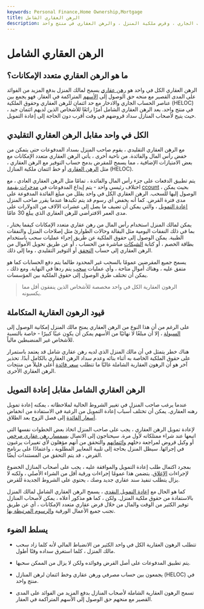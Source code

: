 ```yaml
---
keywords: Personal Finance,Home Ownership,Mortgage
title: الرهن العقاري الشامل
description: يجمع الرهن العقاري متعدد الإمكانات بين ميزات الحساب الجاري ، وقرض ملكية المنزل ، والرهن العقاري في منتج واحد.
---
```


# الرهن العقاري الشامل
## ما هو الرهن العقاري متعدد الإمكانات؟

الرهن العقاري الكل في واحد هو [رهن عقاري](/mortgage) يسمح لمالك المنزل بدفع المزيد من الفوائد على المدى القصير مع منحه حق الوصول إلى [الأسهم](/equity) المتراكمة في العقار. فهو يجمع بين عناصر الحساب الجاري والادخار مع حد ائتمان للرهن العقاري وحقوق الملكية (HELOC) في منتج واحد. يعد الرهن العقاري الشامل أمرًا رائعًا للأشخاص الذين لديهم ائتمان جيد ، حيث يتيح لأصحاب المنازل سداد قروضهم في وقت أقرب دون الحاجة إلى إعادة التمويل.

## الكل في واحد مقابل الرهن العقاري التقليدي

مع الرهن العقاري التقليدي ، يقوم صاحب المنزل بسداد المدفوعات حتى يتمكن من خفض رأس المال والفائدة. من ناحية أخرى ، يأتي الرهن العقاري متعدد الإمكانات مع بعض الامتيازات الإضافية ، مما يسمح للمقرض بدمج حساب التوفير مع الرهن العقاري ، مثل [الرهن العقاري](/offset_mortgage) أو خط ائتمان ملكية المنازل (HELOC).

يتم تطبيق الدفعات على جزء رأس المال والفائدة ، تمامًا مثل الرهن العقاري العادي ، مع اختلاف رئيسي واحد - يتم إيداع المدفوعات في [مدخرات بقيمة](/savingsaccount) [ccount](/savingsaccount) ، بحيث يمكن الوصول إليها للسحب. الرهن العقاري الكل في واحد يقلل من مبلغ الفائدة المدفوعة على مدى فترة القرض. كما أنه يخفض أي رسوم قد يتم تكبدها عندما يقرر صاحب المنزل [إعادة التمويل](/refinance) ، والتي يمكن أن تضيف ما يصل إلى عشرات الآلاف من الدولارات على مدى العمر الافتراضي للرهن العقاري الذي يبلغ 30 عامًا.

يمكن لمالك المنزل استخدام رأس المال من رهن عقاري متعدد الإمكانات كيفما يختار ، بما في ذلك النفقات اليومية مثل البقالة وحالات الطوارئ مثل إصلاحات المنزل والنفقات الطبية. يمكن الوصول إلى حقوق الملكية عن طريق إجراء عمليات سحب باستخدام بطاقة الخصم ، أو كتابة [الشيكات](/check) مباشرة من الحساب ، أو عن طريق تحويل الأموال من الرهن العقاري إلى حساب [التحقق](/checkingaccount) أو التوفير التقليدي ، وما إلى ذلك.

يسمح جميع المقرضين عمومًا بالسحب غير المحدود طالما يتم دفع الحسابات كما هو متفق عليه ، وهناك أموال متاحة ، وأي عمليات [سحب](/withdrawal) يتم ردها في النهاية. ومع ذلك ، يمكن أن تختلف طرق الوصول إلى حقوق الملكية بين المؤسسات.

> الرهون العقارية الكل في واحد مخصصة للأشخاص الذين ينفقون أقل مما يكسبونه.

>

## قيود الرهون العقارية المتكاملة

على الرغم من أن هذا النوع من الرهن العقاري يمنح مالك المنزل إمكانية الوصول إلى [السيولة](/liquidity) ، إلا أن مبلغًا لا نهائيًا من الأسهم يمكن أن يكون عيبًا كبيرًا - خاصة بالنسبة للأشخاص غير المنضبطين مالياً.

هناك خطر يتمثل في أن مالك المنزل الذي لديه رهن عقاري شامل قد يعتمد باستمرار على حقوق الملكية الخاصة به أثناء بنائه وعدم سداد الرهن العقاري بالكامل أبدًا. تحذير آخر هو أن الرهون العقارية الشاملة غالبًا ما تتطلب [سعر فائدة](/interestrate) أعلى قليلاً من منتجات الرهن العقاري الأخرى.

## الرهن العقاري الشامل مقابل إعادة التمويل

عندما يرغب صاحب المنزل في تغيير الشروط الحالية لملاحظاته ، يمكنه إعادة تمويل رهنه العقاري. يمكن أن تختلف أسباب إعادة التمويل من الرغبة في الاستفادة من انخفاض [أسعار الفائدة](/interestrate) إلى فصل الزوج بعد الطلاق.

لإعادة تمويل الرهن العقاري ، يجب على صاحب المنزل اتخاذ بعض الخطوات نفسها التي اتبعها عند شراء ممتلكاته لأول مرة. سيحتاجون إلى الاتصال [بسمسار رهن عقاري مرخص](/mortgagebroker) أو وكيل قروض لمراجعة دخلهم [وائتمانهم](/credit) والتحقق من أنهم مؤهلون لأي تغييرات يرغبون في إجرائها. سيظل المنزل بحاجة إلى تلبية المعايير المطلوبة ، واعتمادًا على برنامج القرض ، قد يتم التحقق من المستندات أيضًا.

بمجرد اكتمال طلب إعادة التمويل والموافقة عليه ، يجب على أصحاب المنازل الخضوع لإجراءات [الإغلاق](/closing). يتضمن هذا عمومًا إجراءات ورقية أقل من الشراء الأصلي ، ولكنه لا يزال يتطلب تنفيذ سند عقاري جديد وصك ، يحتوي على الشروط الجديدة للقرض.

كما هو الحال مع [إعادة التمويل النقدي](/cashout_refinance) ، يسمح الرهن العقاري الشامل لمالك المنزل بالاستفادة من حقوق ملكية المنزل. ولكن ، كما هو مذكور أعلاه ، يمكن لأصحاب المنازل توفير الكثير من الوقت والمال من خلال قرض عقاري متعدد الإمكانات ، أي عن طريق تجنب جميع الأعمال الورقية [والرسوم المرتبطة بها](/fee).

## يسلط الضوء

- تتطلب الرهون العقارية الكل في واحد الكثير من الانضباط المالي لأنه كلما زاد سحب مالك المنزل ، كلما استغرق سداده وقتًا أطول.

- يتم تطبيق المدفوعات على أصل القرض وفوائده ولكن لا يزال من الممكن سحبها.

- يجمعون بين حساب مصرفي ورهن عقاري وخط ائتمان لرهن المنازل (HELOC) في منتج واحد.

- تسمح الرهون العقارية الشاملة لأصحاب المنازل بدفع المزيد من الفوائد على المدى القصير مع منحهم حق الوصول إلى الأسهم المتراكمة في العقار.


